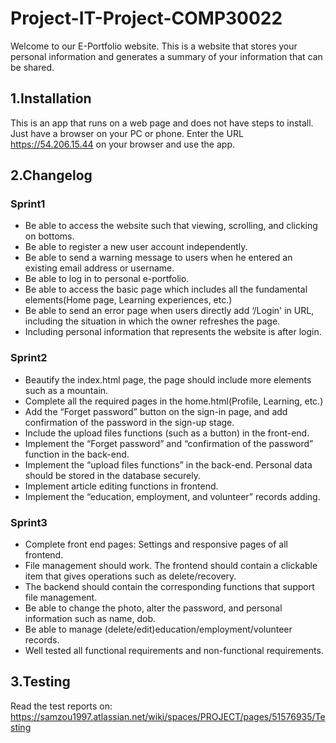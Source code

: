 # Project-IT-Project-COMP30022
Welcome to our E-Portfolio website. This is a website that stores your personal information and generates a summary of your information that can be shared.

## 1.Installation
This is an app that runs on a web page and does not have steps to install. Just have a browser on your PC or phone. Enter the URL https://54.206.15.44 on your browser and use the app.

## 2.Changelog

### Sprint1
- Be able to access the website such that viewing, scrolling, and clicking on bottoms.
- Be able to register a new user account independently.
- Be able to send a warning message to users when he entered an existing email address or username.
- Be able to log in to personal e-portfolio.
- Be able to access the basic page which includes all the fundamental elements(Home page, Learning experiences, etc.)
- Be able to send an error page when users directly add ‘/Login' in URL, including the situation in which the owner refreshes the page.
- Including personal information that represents the website is after login.

### Sprint2
- Beautify the index.html page, the page should include more elements such as a mountain.
- Complete all the required pages in the home.html(Profile, Learning, etc.)
- Add the “Forget password” button on the sign-in page, and add confirmation of the password in the sign-up stage.
- Include the upload files functions (such as a button) in the front-end.
- Implement the “Forget password” and “confirmation of the password” function in the back-end.
- Implement the “upload files functions” in the back-end. Personal data should be stored in the database securely.
- Implement article editing functions in frontend.
- Implement the “education, employment, and volunteer” records adding.

### Sprint3
- Complete front end pages: Settings and responsive pages of all frontend.
- File management should work. The frontend should contain a clickable item that gives operations such as delete/recovery.
- The backend should contain the corresponding functions that support file management.
- Be able to change the photo, alter the password, and personal information such as name, dob.
- Be able to manage (delete/edit)education/employment/volunteer records.
- Well tested all functional requirements and non-functional requirements.

## 3.Testing
Read the test reports on: https://samzou1997.atlassian.net/wiki/spaces/PROJECT/pages/51576935/Testing
